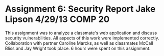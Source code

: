 Assignment 6: Security Report
Jake Lipson
4/29/13
COMP 20
=====================================
This assignment was to analyze a classmate's web application and discuss security
vulnerabilities. All aspects of this work were implemented correctly. Collaboration with
partner Caroline Marcks, as well as classmates McCall Bliss and Jay Wright took place.
6 hours were spent on this assignment.